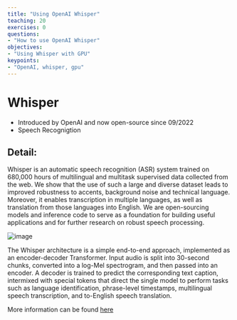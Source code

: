 ```yaml
---
title: "Using OpenAI Whisper"
teaching: 20
exercises: 0
questions:
- "How to use OpenAI Whisper"
objectives:
- "Using Whisper with GPU"
keypoints:
- "OpenAI, whisper, gpu"
---
```


# Whisper
- Introduced by OpenAI and now open-source since 09/2022
- Speech Recognigtion


## Detail:

Whisper is an automatic speech recognition (ASR) system trained on 680,000 hours of multilingual and multitask supervised data collected from the web. We show that the use of such a large and diverse dataset leads to improved robustness to accents, background noise and technical language. Moreover, it enables transcription in multiple languages, as well as translation from those languages into English. We are open-sourcing models and inference code to serve as a foundation for building useful applications and for further research on robust speech processing.

![image](https://github.com/user-attachments/assets/aa8e6c55-1e61-4983-982c-3cb446d76b60)

The Whisper architecture is a simple end-to-end approach, implemented as an encoder-decoder Transformer. Input audio is split into 30-second chunks, converted into a log-Mel spectrogram, and then passed into an encoder. A decoder is trained to predict the corresponding text caption, intermixed with special tokens that direct the single model to perform tasks such as language identification, phrase-level timestamps, multilingual speech transcription, and to-English speech translation.

More information can be found [here](https://openai.com/index/whisper/)

